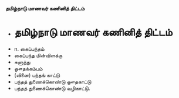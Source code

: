 **தமிழ்நாடு மாணவர் கணினித் திட்டம்**
- # தமிழ்நாடு மாணவர் கணினித் திட்டம்
- n. கைப்பந்தம்
- கைப்பந்த மின்விளக்கு
- சுளுந்து
- ஔதக்கம்பம்
- (வினை) பந்தங் காட்டு
- பந்தத் துணைக்கொண்டு ஔதகாட்டு
- பந்தத் துணைக்கொண்டு வழிகாட்டு.

